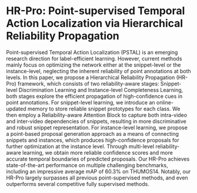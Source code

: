 # HR-Pro: Point-supervised Temporal Action Localization via Hierarchical Reliability Propagation
Point-supervised Temporal Action Localization (PSTAL) is an emerging research direction for label-efficient learning. However, current methods mainly focus on optimizing the network either at the snippet-level or the instance-level, neglecting the inherent reliability of point annotations at both levels. In this paper, we propose a Hierarchical Reliability Propagation (HR-Pro) framework, which consists of two reliability-aware stages: Snippet-level Discrimination Learning and Instance-level Completeness Learning, both stages explore the efficient propagation of high-confidence cues in point annotations. For snippet-level learning, we introduce an online-updated memory to store reliable snippet prototypes for each class. We then employ a Reliability-aware Attention Block to capture both intra-video and inter-video dependencies of snippets, resulting in more discriminative and robust snippet representation. For instance-level learning, we propose a point-based proposal generation approach as a means of connecting snippets and instances, which produces high-confidence proposals for further optimization at the instance level. Through multi-level reliability-aware learning, we obtain more reliable confidence scores and more accurate temporal boundaries of predicted proposals. Our HR-Pro achieves state-of-the-art performance on multiple challenging benchmarks, including an impressive average mAP of 60.3% on THUMOS14. Notably, our HR-Pro largely surpasses all previous point-supervised methods, and even outperforms several competitive fully supervised methods.
